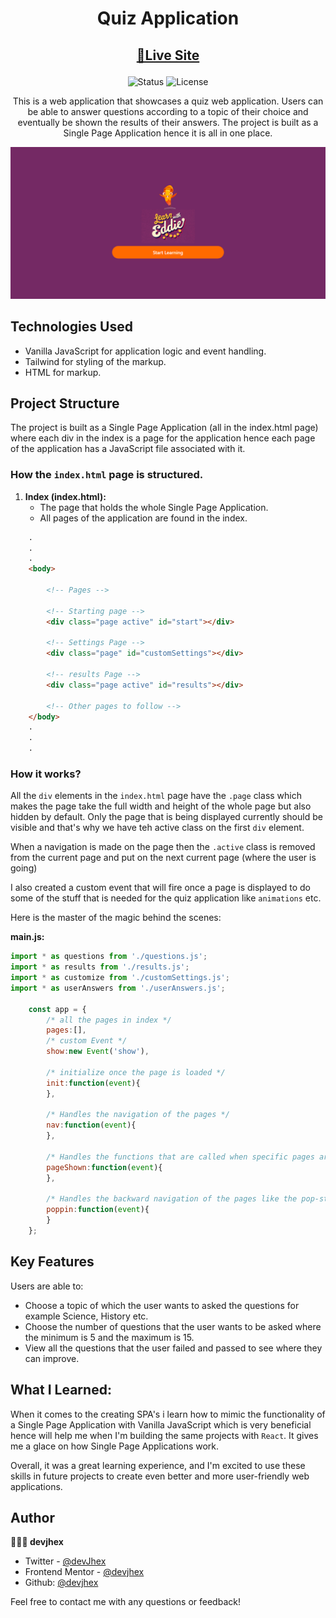 
<h1 align="center">
Quiz Application
</h1>


<div align="center">

<h2>

[🚀Live Site](https://devjhex-quiz-app.netlify.app)

</h2>
</div>

<!-- Badges -->
<div align="center">
    <img src="https://img.shields.io/badge/Status-Completed-success?style=flat" alt="Status"/>

<!-- License -->
<img src="https://img.shields.io/badge/License-MIT-blue?style=flat" alt="License" />

</div>

<p align="center">
This is a web application that showcases a quiz web application. Users can be able to answer questions according to a topic of their choice and eventually be shown the results of their answers. The project is built as a Single Page Application hence it is all in one place.
</p>

<!-- Screenshots -->
<a align="center">

![Screenshot](./images/quizApp.png)

</a>

## Technologies Used

- Vanilla JavaScript for application logic and event handling.
- Tailwind for styling of the markup.
- HTML for markup.

## Project Structure

The project is built as a Single Page Application (all in the index.html page) where each div in the index is a page for the application hence each page of the application has a JavaScript file associated with it.

### How the <code>index.html</code> page is structured.
1. **Index (index.html):**
    - The page that holds the whole Single Page Application.
    - All pages of the application are found in the index.

```html
    .
    .
    .
    <body>

        <!-- Pages -->

        <!-- Starting page -->
        <div class="page active" id="start"></div>

        <!-- Settings Page -->
        <div class="page" id="customSettings"></div>

        <!-- results Page -->
        <div class="page active" id="results"></div>

        <!-- Other pages to follow -->
    </body>
    .
    .
    .

```

### How it works?
All the <code>div</code> elements in the <code>index.html</code> page have the <code>.page</code> class which makes the page take the full width and height of the whole page but also hidden by default. Only the page that is being displayed currently should be visible and that's why we have teh active class on the first <code>div</code> element.

When a navigation is made on the page then the <code>.active</code> class is removed from the current page and put on the next current page (where the user is going)

I also created a custom event that will fire once a page is displayed to do some of the stuff that is needed for the quiz application like <code>animations</code> etc.

Here is the master of the magic  behind the scenes:

**main.js:**
```javascript
import * as questions from './questions.js';
import * as results from './results.js';
import * as customize from './customSettings.js';
import * as userAnswers from './userAnswers.js';

    const app = {
        /* all the pages in index */
        pages:[],
        /* custom Event */
        show:new Event('show'),

        /* initialize once the page is loaded */
        init:function(event){
        },

        /* Handles the navigation of the pages */
        nav:function(event){
        },

        /* Handles the functions that are called when specific pages are shown. */
        pageShown:function(event){
        },

        /* Handles the backward navigation of the pages like the pop-state events (that is the user clicks the back or forward button in the browser history) */
        poppin:function(event){
        }
    };
```
## Key Features

Users are able to:

- Choose a topic of which the user wants to asked the questions for example Science, History etc.
- Choose the number of questions that the user wants to be asked where the minimum is 5 and the maximum is 15.
- View all the questions that the user failed and passed to see where they can improve.


## What I Learned:
When it comes to the creating SPA's i learn how to mimic the functionality of a Single Page Application with Vanilla JavaScript which is very beneficial hence will help me when I'm building the same projects with <code>React</code>. It gives me a glace on how Single Page Applications work.

Overall, it was a great learning experience, and I'm excited to use these skills in future projects to create even better and more user-friendly web applications.


## Author

<b>👱🏿‍♂️ devjhex</b>

- Twitter - [@devJhex](https://www.twitter.com/devJhex)
- Frontend Mentor - [@devjhex](https://www.frontendmentor.io/profile/devjhex)
- Github: [@devjhex](https://github.com/devjhex)

Feel free to contact me with any questions or feedback!